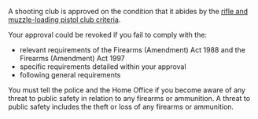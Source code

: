 A shooting club is approved on the condition that it abides by the [rifle and muzzle-loading pistol club criteria](https://www.gov.uk/government/publications/approval-of-rifle-and-muzzle-loading-pistol-clubs).

Your approval could be revoked if you fail to comply with the:

* relevant requirements of the Firearms (Amendment) Act 1988 and the Firearms (Amendment) Act 1997
* specific requirements detailed within your approval
* following general requirements

You must tell the police and the Home Office if you become aware of any threat to public safety in relation to any firearms or ammunition. A threat to public safety includes the theft or loss of any firearms or ammunition.
